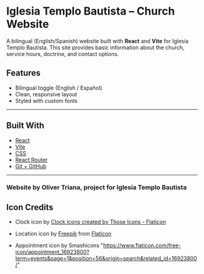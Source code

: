 # Iglesia Templo Bautista – Church Website

A bilingual (English/Spanish) website built with **React** and **Vite** for Iglesia Templo Bautista. This site provides basic information about the church, service hours, doctrine, and contact options.




## Features

- Bilingual toggle (English / Español)
- Clean, responsive layout
- Styled with custom fonts

---

## Built With

- [React](https://reactjs.org/)
- [Vite](https://vitejs.dev/)
- [CSS](https://developer.mozilla.org/en-US/docs/Web/CSS) 
- [React Router](https://reactrouter.com/)
- [Git + GitHub](https://github.com/)

---

### Website by Oliver Triana, project for Iglesia Templo Bautista

## Icon Credits

- Clock icon by <a href="https://www.flaticon.com/free-icons/clock" title="clock icons">Clock icons created by Those Icons - Flaticon</a>

- Location icon by [Freepik](https://www.flaticon.com/free-icons/location) from [Flaticon](https://www.flaticon.com/)

- Appointment icon by Smashicons "https://www.flaticon.com/free-icon/appointment_16923800?term=events&page=1&position=56&origin=search&related_id=16923800/"



